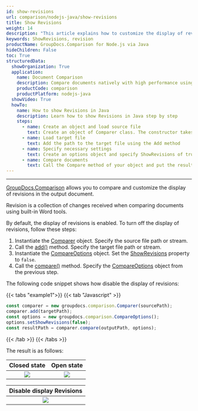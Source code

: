 ```yaml
---
id: show-revisions
url: comparison/nodejs-java/show-revisions
title: Show Revisions
weight: 14
description: "This article explains how to customize the display of revisions in the output document in GroupDocs.Comparison for Node.js via Java."
keywords: ShowRevisions, revision
productName: GroupDocs.Comparison for Node.js via Java
hideChildren: False
toc: True
structuredData:
  showOrganization: True
  application:
    name: Document Comparison
    description: Compare documents natively with high performance using JavaScript language and GroupDocs.Comparison for Node.js via Java
    productCode: comparison
    productPlatform: nodejs-java
  showVideo: True
  howTo:
    name: How to show Revisions in Java
    description: Learn how to show Revisions in Java step by step
    steps:
      - name: Create an object and load source file
        text: Create an object of Comparer class. The constructor takes the source file path parameter. You may specify absolute or relative file path as per your requirements.
      - name: Load target file
        text: Add the path to the target file using the Add method
      - name: Specify necessary settings
        text: Create an options object and specify ShowRevisions of true value.
      - name: Compare documents
        text: Call the Compare method of your object and put the resulting file path parameter and the options object.
---
```


---

[GroupDocs.Comparison](https://products.groupdocs.com/comparison/nodejs-java) allows you to compare and customize the display of revisions in the output document.

Revision is a collection of changes received when comparing documents using built-in Word tools.

By default, the display of revisions is enabled. To turn off the display of revisions, follow these steps:

1.  Instantiate the [Comparer](https://reference.groupdocs.com/comparison/nodejs-java/com.groupdocs.comparison/comparer/) object. Specify the source file path or stream.
2.  Call the [add()](https://reference.groupdocs.com/comparison/nodejs-java/com.groupdocs.comparison/comparer/#add-java.lang.String-) method. Specify the target file path or stream.
3.  Instantiate the [CompareOptions](https://reference.groupdocs.com/comparison/nodejs-java/com.groupdocs.comparison.options/compareoptions/) object. Set the [ShowRevisions](https://reference.groupdocs.com/comparison/nodejs-java/com.groupdocs.comparison.options/compareoptions/#setShowRevisions-boolean-) property to `false`.
4.  Call the [compare()](https://reference.groupdocs.com/comparison/nodejs-java/com.groupdocs.comparison/comparer/#compare-java.lang.String-) method. Specify the [CompareOptions](https://reference.groupdocs.com/comparison/nodejs-java/com.groupdocs.comparison.options/compareoptions/) object from the previous step.

The following code snippet shows how disable the display of revisions:

{{< tabs "example1">}}
{{< tab "Javascript" >}}
```javascript
const comparer = new groupdocs.comparison.Comparer(sourcePath);
comparer.add(targetPath);
const options = new groupdocs.comparison.CompareOptions();
options.setShowRevisions(false);
const resultPath = comparer.compare(outputPath, options);
```
{{< /tab >}}
{{< /tabs >}}

The result is as follows:

|                            Closed state                             |                             Open state                             |
| :-----------------------------------------------------------------: | :----------------------------------------------------------------: |
| ![](/comparison/nodejs-java/images/show-revisions-true-close-revisions.png) | ![](/comparison/nodejs-java/images/show-revisions-true-open-revisions.png) |


|              Disable display Revisions               |
| :--------------------------------------------------: |
| ![](/comparison/nodejs-java/images/show-revisions-false.png) |

